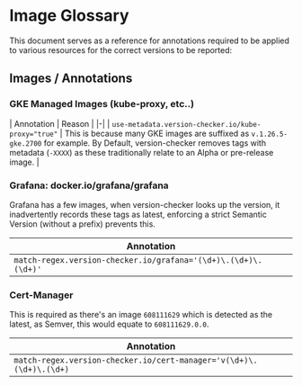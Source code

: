 # Image Glossary

This document serves as a reference for annotations required to be applied to various resources for the correct versions to be reported:

## Images / Annotations

### GKE Managed Images (kube-proxy, etc..)

| Annotation | Reason |
|-|
| `use-metadata.version-checker.io/kube-proxy="true"` | This is because many GKE images are suffixed as `v.1.26.5-gke.2700` for example. By Default, version-checker removes tags with metadata (`-XXXX`) as these traditionally relate to an Alpha or pre-release image. |

### Grafana: docker.io/grafana/grafana

Grafana has a few images, when version-checker looks up the version, it inadvertently records these tags as latest, enforcing a strict Semantic Version (without a prefix) prevents this.

|Annotation |
|-|
|`match-regex.version-checker.io/grafana='(\d+)\.(\d+)\.(\d+)'` |

### Cert-Manager

This is required as there's an image `608111629` which is detected as the latest, as Semver, this would equate to `608111629.0.0`.

| Annotation |
|-|
| `match-regex.version-checker.io/cert-manager='v(\d+)\.(\d+)\.(\d+)` |
